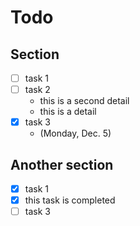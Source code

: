 # Todo

## Section

- [ ] task 1
- [ ] task 2
  - this is a second detail
  - this is a detail
- [x] task 3
  - (Monday, Dec. 5)

## Another section

- [x] task 1
- [x] this task is completed
- [ ] task 3
